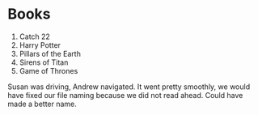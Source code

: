 # Books
1. Catch 22
2. Harry Potter
3. Pillars of the Earth
4. Sirens of Titan
5. Game of Thrones

Susan was driving, Andrew navigated. It went pretty smoothly, we would have fixed our file naming because we did not read ahead. Could have made a better name. 
